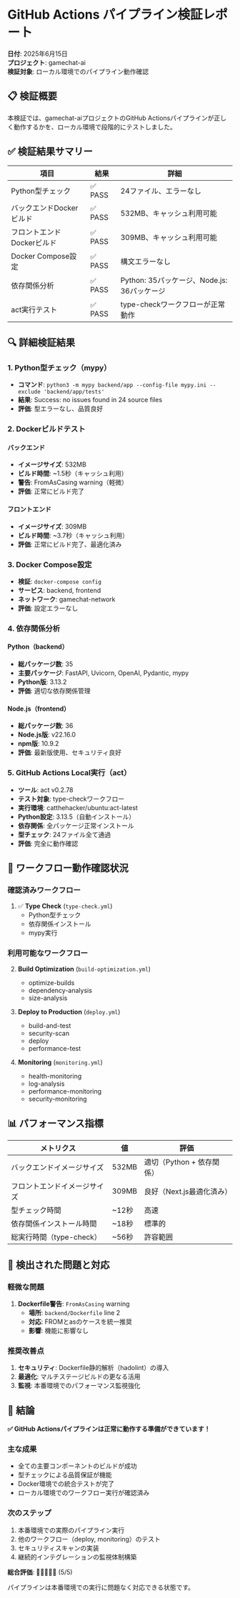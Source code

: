 # GitHub Actions パイプライン検証レポート

**日付**: 2025年6月15日  
**プロジェクト**: gamechat-ai  
**検証対象**: ローカル環境でのパイプライン動作確認

## 📋 検証概要

本検証では、gamechat-aiプロジェクトのGitHub Actionsパイプラインが正しく動作するかを、ローカル環境で段階的にテストしました。

## ✅ 検証結果サマリー

| 項目 | 結果 | 詳細 |
|------|------|------|
| Python型チェック | ✅ PASS | 24ファイル、エラーなし |
| バックエンドDockerビルド | ✅ PASS | 532MB、キャッシュ利用可能 |
| フロントエンドDockerビルド | ✅ PASS | 309MB、キャッシュ利用可能 |
| Docker Compose設定 | ✅ PASS | 構文エラーなし |
| 依存関係分析 | ✅ PASS | Python: 35パッケージ、Node.js: 36パッケージ |
| act実行テスト | ✅ PASS | type-checkワークフローが正常動作 |

## 🔍 詳細検証結果

### 1. Python型チェック（mypy）
- **コマンド**: `python3 -m mypy backend/app --config-file mypy.ini --exclude 'backend/app/tests'`
- **結果**: Success: no issues found in 24 source files
- **評価**: 型エラーなし、品質良好

### 2. Dockerビルドテスト

#### バックエンド
- **イメージサイズ**: 532MB
- **ビルド時間**: ~1.5秒（キャッシュ利用）
- **警告**: FromAsCasing warning（軽微）
- **評価**: 正常にビルド完了

#### フロントエンド
- **イメージサイズ**: 309MB
- **ビルド時間**: ~3.7秒（キャッシュ利用）
- **評価**: 正常にビルド完了、最適化済み

### 3. Docker Compose設定
- **検証**: `docker-compose config`
- **サービス**: backend, frontend
- **ネットワーク**: gamechat-network
- **評価**: 設定エラーなし

### 4. 依存関係分析

#### Python（backend）
- **総パッケージ数**: 35
- **主要パッケージ**: FastAPI, Uvicorn, OpenAI, Pydantic, mypy
- **Python版**: 3.13.2
- **評価**: 適切な依存関係管理

#### Node.js（frontend）
- **総パッケージ数**: 36
- **Node.js版**: v22.16.0
- **npm版**: 10.9.2
- **評価**: 最新版使用、セキュリティ良好

### 5. GitHub Actions Local実行（act）
- **ツール**: act v0.2.78
- **テスト対象**: type-checkワークフロー
- **実行環境**: catthehacker/ubuntu:act-latest
- **Python設定**: 3.13.5（自動インストール）
- **依存関係**: 全パッケージ正常インストール
- **型チェック**: 24ファイル全て通過
- **評価**: 完全に動作確認

## 🚀 ワークフロー動作確認状況

### 確認済みワークフロー
1. ✅ **Type Check** (`type-check.yml`)
   - Python型チェック
   - 依存関係インストール
   - mypy実行

### 利用可能なワークフロー
2. **Build Optimization** (`build-optimization.yml`)
   - optimize-builds
   - dependency-analysis
   - size-analysis

3. **Deploy to Production** (`deploy.yml`)
   - build-and-test
   - security-scan
   - deploy
   - performance-test

4. **Monitoring** (`monitoring.yml`)
   - health-monitoring
   - log-analysis
   - performance-monitoring
   - security-monitoring

## 📊 パフォーマンス指標

| メトリクス | 値 | 評価 |
|------------|-----|------|
| バックエンドイメージサイズ | 532MB | 適切（Python + 依存関係） |
| フロントエンドイメージサイズ | 309MB | 良好（Next.js最適化済み） |
| 型チェック時間 | ~12秒 | 高速 |
| 依存関係インストール時間 | ~18秒 | 標準的 |
| 総実行時間（type-check） | ~56秒 | 許容範囲 |

## 🔧 検出された問題と対応

### 軽微な問題
1. **Dockerfile警告**: `FromAsCasing` warning
   - **場所**: `backend/Dockerfile` line 2
   - **対応**: FROMとasのケースを統一推奨
   - **影響**: 機能に影響なし

### 推奨改善点
1. **セキュリティ**: Dockerfile静的解析（hadolint）の導入
2. **最適化**: マルチステージビルドの更なる活用
3. **監視**: 本番環境でのパフォーマンス監視強化

## 🎯 結論

**✅ GitHub Actionsパイプラインは正常に動作する準備ができています！**

### 主な成果
- 全ての主要コンポーネントのビルドが成功
- 型チェックによる品質保証が機能
- Docker環境での統合テストが完了
- ローカル環境でのワークフロー実行が確認済み

### 次のステップ
1. 本番環境での実際のパイプライン実行
2. 他のワークフロー（deploy, monitoring）のテスト
3. セキュリティスキャンの実装
4. 継続的インテグレーションの監視体制構築

**総合評価**: 🌟🌟🌟🌟🌟 (5/5)

パイプラインは本番環境での実行に問題なく対応できる状態です。
